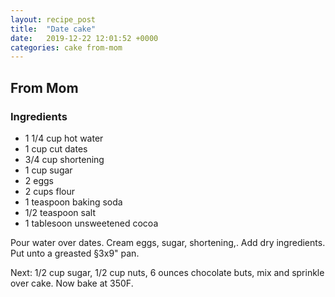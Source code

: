 ```yaml
---
layout: recipe_post
title:  "Date cake"
date:   2019-12-22 12:01:52 +0000
categories: cake from-mom
---
```


## From Mom
### Ingredients
* 1 1/4 cup hot water
* 1 cup cut dates
* 3/4 cup shortening
* 1 cup sugar
* 2 eggs
* 2 cups flour
* 1 teaspoon baking soda
* 1/2 teaspoon salt
* 1 tablesoon unsweetened cocoa


Pour water over dates. Cream eggs, sugar, shortening,. Add dry ingredients. Put unto a greasted §3x9" pan.


Next: 1/2 cup sugar, 1/2 cup nuts, 6 ounces chocolate buts, mix and sprinkle over cake. Now bake at 350F.
